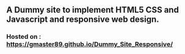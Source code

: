 ## A Dummy site to implement HTML5 CSS and Javascript and responsive web design.


### Hosted on : https://gmaster89.github.io/Dummy_Site_Responsive/
